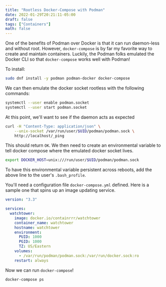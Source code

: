 ```yaml
---
title: "Rootless Docker-Compose with Podman"
date: 2022-01-29T20:21:11-05:00
draft: false
tags: ["Containers"]
math: false
---
```


One of the benefits of Podman over Docker is that it can run daemon-less and without root. However, `docker-compose` is by far my favorite way to create and maintain containers. Luckily, the Podman folks emulated the Docker CLI so that `docker-compose` works well with Podman!

To install:

```bash
sudo dnf install -y podman podman-docker docker-compose
```

We can then emulate the docker socket rootless with the following commands:

```bash
systemctl --user enable podman.socket
systemctl --user start podman.socket
```

At this point, we'll want to see if the daemon acts as expected

```bash
curl -H "Content-Type: application/json" \
	--unix-socket /var/run/user/$UID/podman/podman.sock \
    http://localhost/_ping
```

This should return `OK`. We then need to create an environmental variable to tell docker compose where the emulated docker socket lives.

```bash
export DOCKER_HOST=unix:///run/user/$UID/podman/podman.sock
```

To have this environmental variable persistent across reboots, add the above line to the user's `.bash_profile`.

You'll need a configuration file `docker-compose.yml` defined. Here is a sample one that spins up an image updating service.

```yaml
version: "3.3"

services:
  watchtower:
    image: docker.io/containrrr/watchtower 
    container_name: watchtower
    hostname: watchtower
    environment:
      PUID: 1000
      PGID: 1000
      TZ: US/Eastern
    volumes:
      - /var/run/podman/podman.sock:/var/run/docker.sock:ro
    restart: always
```

Now we can run `docker-compose`!

```bash
docker-compose ps
```
